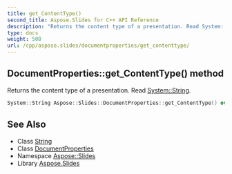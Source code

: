 ```yaml
---
title: get_ContentType()
second_title: Aspose.Slides for C++ API Reference
description: "Returns the content type of a presentation. Read System::String."
type: docs
weight: 508
url: /cpp/aspose.slides/documentproperties/get_contenttype/
---
```

## DocumentProperties::get_ContentType() method


Returns the content type of a presentation. Read [System::String](../../../system/string/).

```cpp
System::String Aspose::Slides::DocumentProperties::get_ContentType() override
```

## See Also

* Class [String](../../system/string/)
* Class [DocumentProperties](./)
* Namespace [Aspose::Slides](../)
* Library [Aspose.Slides](../../)
